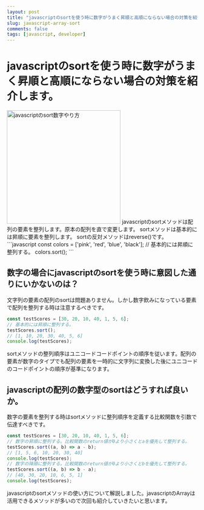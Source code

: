 ```yaml
---
layout: post
title: "javascriptのsortを使う時に数字がうまく昇順と高順にならない場合の対策を紹介します。"
slug: javascript-array-sort
comments: false
tags: [javascript, developer]
---
```

# javascriptのsortを使う時に数字がうまく昇順と高順にならない場合の対策を紹介します。
<img src="https://drive.google.com/uc?export=view&id=1u7BSBIt1dMa6djlVbF-VmF72fTZ1X3TL" alt="javascriptのsort数字やり方" width="300">
javascriptのsortメソッドは配列の要素を整列します。原本の配列を直で変更します。
sortメソッドは基本的には昇順に要素を整列します。  
sortの反対メソッドはreverse()です。
```javascript
const colors = ['pink', 'red', 'blue', 'black'];
// 基本的には昇順に整列する。
colors.sort();
```

## 数字の場合にjavascriptのsortを使う時に意図した通りにいかないのは？
文字列の要素の配列のsortは問題ありません。しかし数字飲みになっている要素で配列を整列する時は注意するべきです。  
```javascript
const testScores = [30, 20, 10, 40, 1, 5, 6];
// 基本的には昇順に整列する。
testScores.sort();
// [1, 10, 20, 30, 40, 5, 6]
console.log(testScores);
```
sortメソッドの整列順序はユニコードコードポイントの順序を従います。配列の要素が数字のタイプでも配列の要素を一時的に文字列に変換した後にユニコードのコードポイントの順序が基準になります。  

## javascriptの配列の数字型のsortはどうすれば良いか。
数字の要素を整列する時はsortメソッドに整列順序を定義する比較関数を引数で伝達すべきです。

```javascript
const testScores = [30, 20, 10, 40, 1, 5, 6];
// 数字の昇順に整列する。比較関数のreturn値が0より小さくとaを優先して整列する。
testScores.sort((a, b) => a - b);
// [1, 5, 6, 10, 20, 30, 40]
console.log(testScores);
// 数字の降順に整列する。比較関数のreturn値が0より小さくとbを優先して整列する。
testScores.sort((a, b) => b - a);
// [40, 30, 20, 10, 6, 5, 1]
console.log(testScores);
```

javascriptのsortメソッドの使い方について解説しました。javascriptのArrayは活用できるメソッドが多いので次回も紹介していきたいと思います。